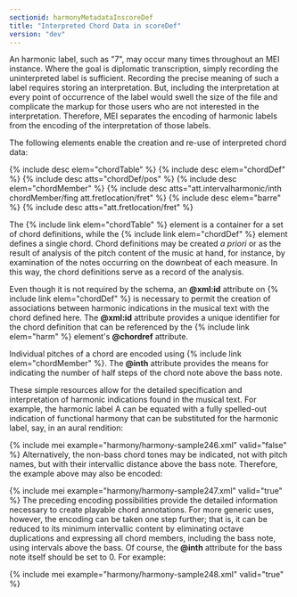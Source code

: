 ```yaml
---
sectionid: harmonyMetadataInscoreDef
title: "Interpreted Chord Data in scoreDef"
version: "dev"
---
```


An harmonic label, such as "7", may occur many times throughout an MEI instance. Where
the
goal is diplomatic transcription, simply recording the uninterpreted label is sufficient.
Recording the precise meaning of such a label requires storing an interpretation.
But,
including the interpretation at every point of occurrence of the label would swell
the size
of the file and complicate the markup for those users who are not interested in the
interpretation. Therefore, MEI separates the encoding of harmonic labels from the
encoding
of the interpretation of those labels.

The following elements enable the creation and re-use of interpreted chord data:



{% include desc elem="chordTable" %}
{% include desc elem="chordDef" %}
{% include desc atts="chordDef/pos" %}
{% include desc elem="chordMember" %}
{% include desc atts="att.intervalharmonic/inth chordMember/fing att.fretlocation/fret" %}
{% include desc elem="barre" %}
{% include desc atts="att.fretlocation/fret" %}




The {% include link elem="chordTable" %} element is a container for a set of chord definitions,
while the {% include link elem="chordDef" %} element defines a single chord. Chord definitions
may be created *a priori* or as the result of analysis of the pitch content
of the music at hand, for instance, by examination of the notes occurring on the downbeat
of
each measure. In this way, the chord definitions serve as a record of the analysis.

Even though it is not required by the schema, an **@xml:id** attribute on {% include link elem="chordDef" %} is necessary to permit the creation of associations between
harmonic indications in the musical text with the chord defined here. The **@xml:id**
attribute provides a unique identifier for the chord definition that can be referenced
by
the {% include link elem="harm" %} element's **@chordref** attribute.

Individual pitches of a chord are encoded using {% include link elem="chordMember" %}. The
**@inth** attribute provides the means for indicating the number of half steps of
the chord note above the bass note.

These simple resources allow for the detailed specification and interpretation of
harmonic
indications found in the musical text. For example, the harmonic label <span class="q">A</span> can be
equated with a fully spelled-out indication of functional harmony that can be substituted
for the harmonic label, say, in an aural rendition:

{% include mei example="harmony/harmony-sample246.xml" valid="false" %}
Alternatively, the non-bass chord tones may be indicated, not with pitch names, but
with
their intervallic distance above the bass note. Therefore, the example above may also
be
encoded:

{% include mei example="harmony/harmony-sample247.xml" valid="true" %}
The preceding encoding possibilities provide the detailed information necessary to
create
playable chord annotations. For more generic uses, however, the encoding can be taken
one
step further; that is, it can be reduced to its minimum intervallic content by eliminating
octave duplications and expressing all chord members, including the bass note, using
intervals above the bass. Of course, the **@inth** attribute for the bass note itself
should be set to <span class="q">0</span>. For example:

{% include mei example="harmony/harmony-sample248.xml" valid="true" %}
